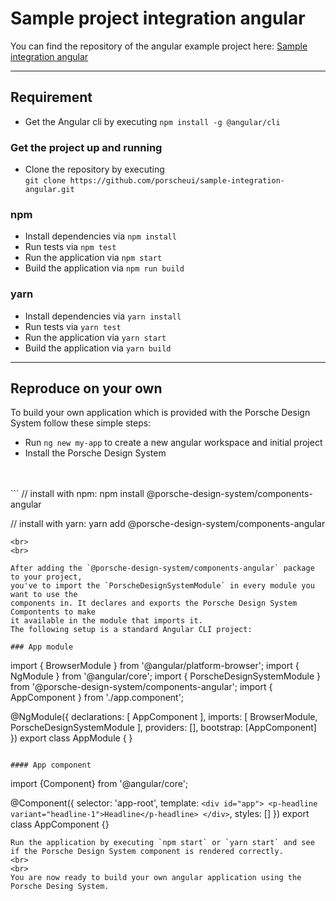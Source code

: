 # Sample project integration angular
You can find the repository of the angular example project here: [Sample integration angular](https://github.com/porscheui/sample-integration-angular)

---
## Requirement
* Get the Angular cli by executing `npm install -g @angular/cli`

### Get the project up and running
* Clone the repository by executing <br>
`git clone https://github.com/porscheui/sample-integration-angular.git`

### npm
* Install dependencies via `npm install`
* Run tests via `npm test`
* Run the application via `npm start`
* Build the application via `npm run build`

### yarn
* Install dependencies via `yarn install`
* Run tests via `yarn test`
* Run the application via `yarn start`
* Build the application via `yarn build`

---

## Reproduce on your own
To build your own application which is provided with the Porsche Design System follow these simple steps:

* Run `ng new my-app` to create a new angular workspace and initial project
* Install the Porsche Design System
<br>
<br>
``` 
// install with npm:
npm install @porsche-design-system/components-angular

// install with yarn:
yarn add @porsche-design-system/components-angular
```
<br>
<br>

After adding the `@porsche-design-system/components-angular` package to your project,
you've to import the `PorscheDesignSystemModule` in every module you want to use the
components in. It declares and exports the Porsche Design System Compontents to make
it available in the module that imports it. 
The following setup is a standard Angular CLI project: 

### App module
``` 
import { BrowserModule } from '@angular/platform-browser';
import { NgModule } from '@angular/core';
import { PorscheDesignSystemModule } from '@porsche-design-system/components-angular';
import { AppComponent } from './app.component';

@NgModule({
  declarations: [
    AppComponent
  ],
  imports: [
    BrowserModule,
    PorscheDesignSystemModule
  ],
  providers: [],
  bootstrap: [AppComponent]
})
export class AppModule { }

``` 

#### App component
``` 
import {Component} from '@angular/core';

@Component({
  selector: 'app-root',
  template: `
    <div id="app">
      <p-headline variant="headline-1">Headline</p-headline>
    </div>
  `,
  styles: []
})
export class AppComponent {}
```
Run the application by executing `npm start` or `yarn start` and see if the Porsche Design System component is rendered correctly.
<br>
<br>
You are now ready to build your own angular application using the Porsche Desing System.